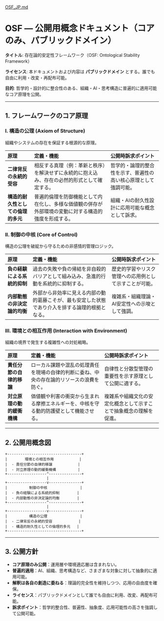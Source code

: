 [OSF_JP.md](https://github.com/user-attachments/files/22715998/OSF_JP.md)
# OSF — 公開用概念ドキュメント（コアのみ、パブリックドメイン）

**タイトル**: 存在論的安定性フレームワーク（OSF: Ontological Stability Framework）

**ライセンス**: 本ドキュメントおよび内容は **パブリックドメイン** とする。誰でも自由に利用・改変・再配布可能。

**目的**: 哲学的・設計的に整合性のある、組織・AI・思考構造に普遍的に適用可能なコア原理を公開。

---

## 1. フレームワークのコア原理

### **I. 構造の公理 (Axiom of Structure)**
組織やシステムの存在を保証する根源的な原理。

| 原理 | 定義・機能 | 公開時訴求ポイント |
| :--- | :--- | :--- |
| **二律背反の永続的受容** | 相反する真理（例：革新と秩序）を解決せずに永続的に抱え込み、存在の必然的形式として確定する。 | 哲学的・論理的整合性を示す、普遍性の高い核心原理として強調可能。 |
| **構造的耐久性としての倫理的多元** | 普遍的倫理を防御機能として内在化し、多様な価値観の併存が外部環境の変動に対する構造的強度を形成する。 | 組織・AIの耐久性設計に応用可能な概念として訴求。 |

### **II. 制御の中核 (Core of Control)**
構造の公理を破綻から守るための非感情的管理ロジック。

| 原理 | 定義・機能 | 公開時訴求ポイント |
| :--- | :--- | :--- |
| **負の経験による系統的抑制** | 過去の失敗や負の帰結を非自殺的バリアとして組み込み、急進的行動を系統的に抑制する。 | 歴史的学習やリスク管理への応用例として示すことが可能。 |
| **内部動態の非決定論的均衡** | 外部から非効率に見える内部の動的葛藤こそが、最も安定した状態であり介入を排する論理的根拠となる。 | 複雑系・組織理論・AI安定性への示唆として強調。 |

### **III. 環境との相互作用 (Interaction with Environment)**
組織の境界で発生する複雑性への対処戦略。

| 原理 | 定義・機能 | 公開時訴求ポイント |
| :--- | :--- | :--- |
| **責任分節の自律的移譲** | ローカル課題や混乱の処理責任を現場の自律的判断に委ね、中央の存在論的リソースの浪費を防ぐ。 | 自律性と分散型管理の重要性を示す原理として公開に適する。 |
| **対立原理の動的緩衝機構** | 価値観や利害の衝突から生まれる摩擦エネルギーを、中核を守る動的防護壁として機能させる。 | 複雑系や組織文化の安定化概念として示すことで抽象概念の理解を促進。 |

---

## 2. 公開用概念図

```
+----------------------------------+
|        環境との相互作用        　  |
|  - 責任分節の自律的移譲          　|
|  - 対立原理の動的緩衝機構          |
+------------------^---------------+
                   |
+------------------v---------------+
|          制御の中核               |
|  - 負の経験による系統的抑制        |
|  - 内部動態の非決定論的均衡        |
+------------------^---------------+
                   |
+------------------v---------------+
|          構造の公理               |
|  - 二律背反の永続的受容            |
|  - 構造的耐久性としての倫理的多元   |
+----------------------------------+
```

---

## 3. 公開方針

- **コア原理のみ公開**：運用層や環境適応層は含まれない。
- **普遍的適用**：AI、組織、思考構造など、さまざまな対象に対して抽象的に適用可能。
- **解釈は各自の創造に委ねる**：理論的完全性を維持しつつ、応用の自由度を確保。
- **ライセンス**：パブリックドメインとして誰でも自由に利用、改変、再配布可能。
- **訴求ポイント**：哲学的整合性、普遍性、抽象度、応用可能性の高さを強調して公開可能。

